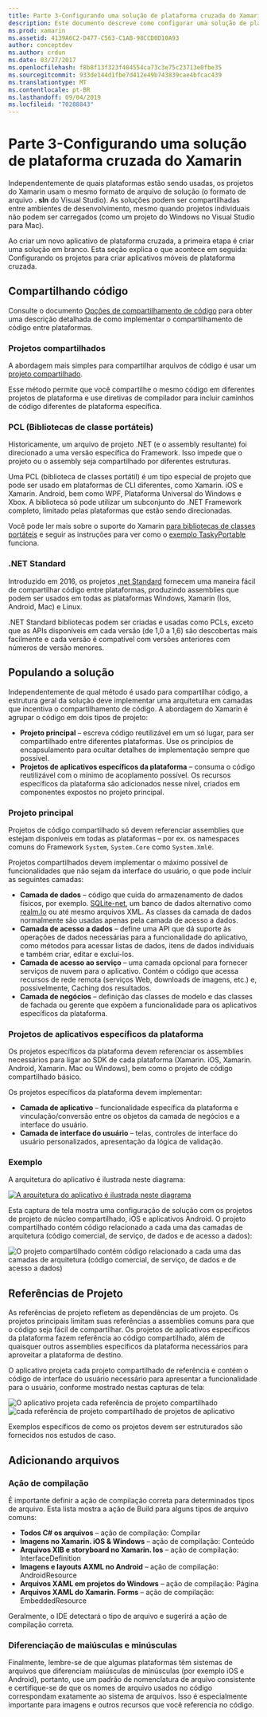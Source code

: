 ```yaml
---
title: Parte 3-Configurando uma solução de plataforma cruzada do Xamarin
description: Este documento descreve como configurar uma solução de plataforma cruzada no Xamarin. Ele aborda várias estratégias de compartilhamento de código, como projetos compartilhados e .NET Standard.
ms.prod: xamarin
ms.assetid: 4139A6C2-D477-C563-C1AB-98CCD0D10A93
author: conceptdev
ms.author: crdun
ms.date: 03/27/2017
ms.openlocfilehash: f8b8f13f323f404554ca73c3e75c23713e0fbe35
ms.sourcegitcommit: 933de144d1fbe7d412e49b743839cae4bfcac439
ms.translationtype: MT
ms.contentlocale: pt-BR
ms.lasthandoff: 09/04/2019
ms.locfileid: "70288843"
---
```

# <a name="part-3---setting-up-a-xamarin-cross-platform-solution"></a>Parte 3-Configurando uma solução de plataforma cruzada do Xamarin

Independentemente de quais plataformas estão sendo usadas, os projetos do Xamarin usam o mesmo formato de arquivo de solução (o formato de arquivo **. sln** do Visual Studio). As soluções podem ser compartilhadas entre ambientes de desenvolvimento, mesmo quando projetos individuais não podem ser carregados (como um projeto do Windows no Visual Studio para Mac).



Ao criar um novo aplicativo de plataforma cruzada, a primeira etapa é criar uma solução em branco. Esta seção explica o que acontece em seguida: Configurando os projetos para criar aplicativos móveis de plataforma cruzada.

 <a name="Sharing_Code" />


## <a name="sharing-code"></a>Compartilhando código

Consulte o documento [Opções de compartilhamento de código](~/cross-platform/app-fundamentals/code-sharing.md) para obter uma descrição detalhada de como implementar o compartilhamento de código entre plataformas.

 <a name="Shared_Asset_Projects" />


### <a name="shared-projects"></a>Projetos compartilhados

A abordagem mais simples para compartilhar arquivos de código é usar um [projeto compartilhado](~/cross-platform/app-fundamentals/shared-projects.md).

Esse método permite que você compartilhe o mesmo código em diferentes projetos de plataforma e use diretivas de compilador para incluir caminhos de código diferentes de plataforma específica.

 <a name="Portable_Class_Libraries" />


### <a name="portable-class-libraries-pcl"></a>PCL (Bibliotecas de classe portáteis)

Historicamente, um arquivo de projeto .NET (e o assembly resultante) foi direcionado a uma versão específica do Framework. Isso impede que o projeto ou o assembly seja compartilhado por diferentes estruturas.

Uma PCL (biblioteca de classes portátil) é um tipo especial de projeto que pode ser usado em plataformas de CLI diferentes, como Xamarin. iOS e Xamarin. Android, bem como WPF, Plataforma Universal do Windows e Xbox. A biblioteca só pode utilizar um subconjunto do .NET Framework completo, limitado pelas plataformas que estão sendo direcionadas.

Você pode ler mais sobre o suporte do Xamarin [para bibliotecas de classes portáteis](~/cross-platform/app-fundamentals/pcl.md) e seguir as instruções para ver como o [exemplo TaskyPortable](https://github.com/xamarin/mobile-samples/tree/master/TaskyPortable) funciona.


### <a name="net-standard"></a>.NET Standard

Introduzido em 2016, os projetos [.net Standard](~/cross-platform/app-fundamentals/net-standard.md) fornecem uma maneira fácil de compartilhar código entre plataformas, produzindo assemblies que podem ser usados em todas as plataformas Windows, Xamarin (Ios, Android, Mac) e Linux.

.NET Standard bibliotecas podem ser criadas e usadas como PCLs, exceto que as APIs disponíveis em cada versão (de 1,0 a 1,6) são descobertas mais facilmente e cada versão é compatível com versões anteriores com números de versão menores.



 <a name="Populating_the_Solution" />


## <a name="populating-the-solution"></a>Populando a solução

Independentemente de qual método é usado para compartilhar código, a estrutura geral da solução deve implementar uma arquitetura em camadas que incentiva o compartilhamento de código.
A abordagem do Xamarin é agrupar o código em dois tipos de projeto:

- **Projeto principal** – escreva código reutilizável em um só lugar, para ser compartilhado entre diferentes plataformas. Use os princípios de encapsulamento para ocultar detalhes de implementação sempre que possível.
- **Projetos de aplicativos específicos da plataforma** – consuma o código reutilizável com o mínimo de acoplamento possível. Os recursos específicos da plataforma são adicionados nesse nível, criados em componentes expostos no projeto principal.


 <a name="Core_Project" />


### <a name="core-project"></a>Projeto principal

Projetos de código compartilhado só devem referenciar assemblies que estejam disponíveis em todas as plataformas – por ex. os namespaces comuns do Framework `System`, `System.Core` como `System.Xml`e.

Projetos compartilhados devem implementar o máximo possível de funcionalidades que não sejam da interface do usuário, o que pode incluir as seguintes camadas:

- **Camada de dados** – código que cuida do armazenamento de dados físicos, por exemplo.  [SQLite-net](https://github.com/praeclarum/sqlite-net), um banco de dados alternativo como [realm.Io](https://realm.io/products/realm-mobile-database/) ou até mesmo arquivos XML. As classes da camada de dados normalmente são usadas apenas pela camada de acesso a dados.
- **Camada de acesso a dados** – define uma API que dá suporte às operações de dados necessárias para a funcionalidade do aplicativo, como métodos para acessar listas de dados, itens de dados individuais e também criar, editar e excluí-los.
- **Camada de acesso ao serviço** – uma camada opcional para fornecer serviços de nuvem para o aplicativo. Contém o código que acessa recursos de rede remota (serviços Web, downloads de imagens, etc.) e, possivelmente, Caching dos resultados.
- **Camada de negócios** – definição das classes de modelo e das classes de fachada ou gerente que expõem a funcionalidade para os aplicativos específicos da plataforma.


 <a name="Platform-Specific_Application_Projects" />


### <a name="platform-specific-application-projects"></a>Projetos de aplicativos específicos da plataforma

Os projetos específicos da plataforma devem referenciar os assemblies necessários para ligar ao SDK de cada plataforma (Xamarin. iOS, Xamarin. Android, Xamarin. Mac ou Windows), bem como o projeto de código compartilhado básico.

Os projetos específicos da plataforma devem implementar:

- **Camada de aplicativo** – funcionalidade específica da plataforma e vinculação/conversão entre os objetos da camada de negócios e a interface do usuário.
- **Camada de interface do usuário** – telas, controles de interface do usuário personalizados, apresentação da lógica de validação.


<a name="Example" />


### <a name="example"></a>Exemplo

A arquitetura do aplicativo é ilustrada neste diagrama:

 [![](setting-up-a-xamarin-cross-platform-solution-images/conceptualarchitecture.png "A arquitetura do aplicativo é ilustrada neste diagrama")](setting-up-a-xamarin-cross-platform-solution-images/conceptualarchitecture.png#lightbox)

Esta captura de tela mostra uma configuração de solução com os projetos de projeto de núcleo compartilhado, iOS e aplicativos Android. O projeto compartilhado contém código relacionado a cada uma das camadas de arquitetura (código comercial, de serviço, de dados e de acesso a dados):

 ![](setting-up-a-xamarin-cross-platform-solution-images/core-solution-example.png "O projeto compartilhado contém código relacionado a cada uma das camadas de arquitetura (código comercial, de serviço, de dados e de acesso a dados)")


 <a name="Project_References" />


## <a name="project-references"></a>Referências de Projeto

As referências de projeto refletem as dependências de um projeto. Os projetos principais limitam suas referências a assemblies comuns para que o código seja fácil de compartilhar.
Os projetos de aplicativos específicos da plataforma fazem referência ao código compartilhado, além de quaisquer outros assemblies específicos da plataforma necessários para aproveitar a plataforma de destino.

O aplicativo projeta cada projeto compartilhado de referência e contém o código de interface do usuário necessário para apresentar a funcionalidade para o usuário, conforme mostrado nestas capturas de tela:

![](setting-up-a-xamarin-cross-platform-solution-images/solution-android.png "O aplicativo projeta cada referência de projeto compartilhado") ![](setting-up-a-xamarin-cross-platform-solution-images/solution-ios.png "cada referência de projeto compartilhado de projetos de aplicativo")


Exemplos específicos de como os projetos devem ser estruturados são fornecidos nos estudos de caso.

 <a name="Adding_Files" />


## <a name="adding-files"></a>Adicionando arquivos

 <a name="Build_Action" />


### <a name="build-action"></a>Ação de compilação

É importante definir a ação de compilação correta para determinados tipos de arquivo. Esta lista mostra a ação de Build para alguns tipos de arquivo comuns:

- **Todos C# os arquivos** – ação de compilação: Compilar
- **Imagens no Xamarin. iOS & Windows** – ação de compilação: Conteúdo
- **Arquivos XIB e storyboard no Xamarin. Ios** – ação de compilação: InterfaceDefinition
- **Imagens e layouts AXML no Android** – ação de compilação: AndroidResource
- **Arquivos XAML em projetos do Windows** – ação de compilação: Página
- **Arquivos XAML do Xamarin. Forms** – ação de compilação: EmbeddedResource


Geralmente, o IDE detectará o tipo de arquivo e sugerirá a ação de compilação correta.

 <a name="Case_Sensitivity" />


### <a name="case-sensitivity"></a>Diferenciação de maiúsculas e minúsculas

Finalmente, lembre-se de que algumas plataformas têm sistemas de arquivos que diferenciam maiúsculas de minúsculas (por exemplo
iOS e Android), portanto, use um padrão de nomenclatura de arquivo consistente e certifique-se de que os nomes de arquivo usados no código correspondam exatamente ao sistema de arquivos. Isso é especialmente importante para imagens e outros recursos que você referencia no código.
